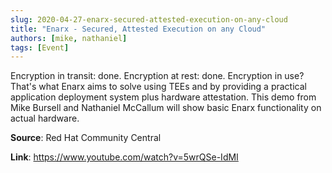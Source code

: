 ```yaml
---
slug: 2020-04-27-enarx-secured-attested-execution-on-any-cloud
title: "Enarx - Secured, Attested Execution on any Cloud"
authors: [mike, nathaniel]
tags: [Event]
---
```

Encryption in transit: done. Encryption at rest: done. Encryption in use? That's what Enarx aims to solve using TEEs and by providing a practical application deployment system plus hardware attestation. This demo from Mike Bursell and Nathaniel McCallum will show basic Enarx functionality on actual hardware.

**Source**: Red Hat Community Central

**Link**: https://www.youtube.com/watch?v=5wrQSe-IdMI